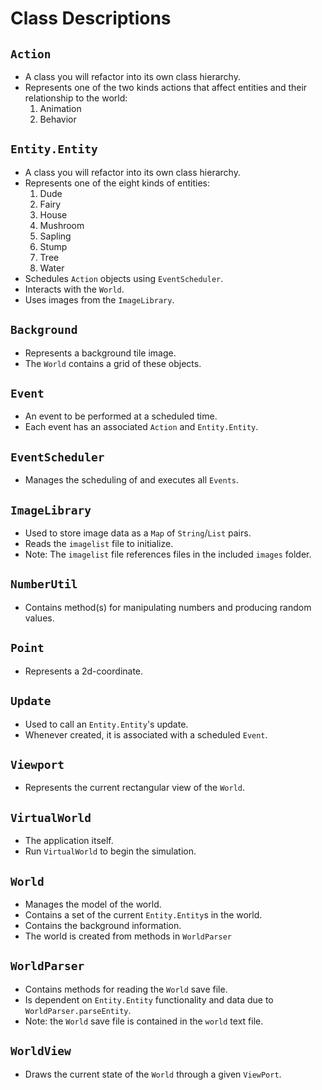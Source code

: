 # Class Descriptions

## `Action`
- A class you will refactor into its own class hierarchy.
- Represents one of the two kinds actions that affect entities and their relationship to the world:
  1. Animation
  2. Behavior

## `Entity.Entity`
- A class you will refactor into its own class hierarchy.
- Represents one of the eight kinds of entities:
  1. Dude
  2. Fairy
  3. House
  4. Mushroom
  5. Sapling
  6. Stump
  7. Tree
  8. Water
- Schedules `Action` objects using `EventScheduler`.
- Interacts with the `World`.
- Uses images from the `ImageLibrary`.

## `Background`
- Represents a background tile image.
- The `World` contains a grid of these objects.

## `Event`
- An event to be performed at a scheduled time.
- Each event has an associated `Action` and `Entity.Entity`.

## `EventScheduler`
- Manages the scheduling of and executes all `Events`.

## `ImageLibrary`
- Used to store image data as a `Map` of `String`/`List` pairs.
- Reads the `imagelist` file to initialize.
- Note: The `imagelist` file references files in the included `images` folder.

## `NumberUtil`
- Contains method(s) for manipulating numbers and producing random values.

## `Point`
- Represents a 2d-coordinate.

## `Update`
- Used to call an `Entity.Entity`'s update.
- Whenever created, it is associated with a scheduled `Event`.

## `Viewport`
- Represents the current rectangular view of the `World`.

## `VirtualWorld`
- The application itself.
- Run `VirtualWorld` to begin the simulation.

## `World`
- Manages the model of the world.
- Contains a set of the current `Entity.Entity`s in the world.
- Contains the background information.
- The world is created from methods in `WorldParser`

## `WorldParser`
- Contains methods for reading the `World` save file.
- Is dependent on `Entity.Entity` functionality and data due to `WorldParser.parseEntity`.
- Note: the `World` save file is contained in the `world` text file.

## `WorldView`
- Draws the current state of the `World` through a given `ViewPort`.